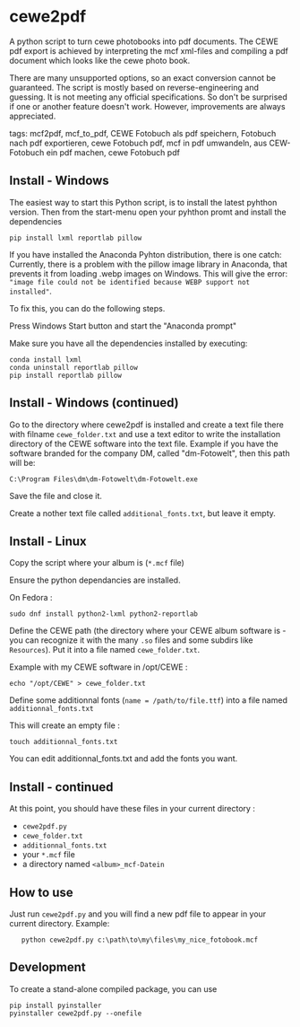 cewe2pdf
========

A python script to turn cewe photobooks into pdf documents.
The CEWE pdf export is achieved by interpreting the mcf xml-files 
and compiling a pdf document which looks like the cewe photo book.

There are many unsupported options, so an exact conversion cannot be guaranteed. The script is mostly based on reverse-engineering and guessing. It is not meeting any official specifications. So don't be surprised if one or another feature doesn't work. However, improvements are always appreciated.

tags: mcf2pdf, mcf_to_pdf, CEWE Fotobuch als pdf speichern, Fotobuch nach pdf exportieren, cewe Fotobuch pdf, mcf in pdf umwandeln, aus CEW-Fotobuch ein pdf machen, cewe Fotobuch pdf


Install - Windows
-----------------
The easiest way to start this Python script, is to install the latest pyhthon version.
Then from the start-menu open your pyhthon promt and install the dependencies
```
pip install lxml reportlab pillow
```

If you have installed the Anaconda Pyhton distribution, there is one catch:
Currently, there is a problem with the pillow image library in Anaconda, that prevents it from loading .webp images on Windows.
This will give the error:
`"image file could not be identified because WEBP support not installed"`.

To fix this, you can do the following steps.

Press Windows Start button and start the "Anaconda prompt"

Make sure you have all the dependencies installed by executing:
```
conda install lxml
conda uninstall reportlab pillow
pip install reportlab pillow
```

Install - Windows (continued)
-----------------------------
Go to the directory where cewe2pdf is installed and create a text file there with filname ``cewe_folder.txt``
and use a text editor to write the installation directory of the CEWE software into the text file.
Example
if you have the software branded for the company DM, called "dm-Fotowelt", then this path will be:
```
C:\Program Files\dm\dm-Fotowelt\dm-Fotowelt.exe
```
Save the file and close it.

Create a nother text file called ``additional_fonts.txt``, but leave it empty.

Install - Linux
---------------

Copy the script where your album is (`*.mcf` file)

Ensure the python dependancies are installed.

On Fedora :
```
sudo dnf install python2-lxml python2-reportlab
```

Define the CEWE path (the directory where your CEWE album software is - you can recognize it with the many `.so` files and some subdirs like `Resources`). Put it into a file named `cewe_folder.txt`.

Example with my CEWE software in /opt/CEWE :
```
echo "/opt/CEWE" > cewe_folder.txt
```

Define some additionnal fonts (`name = /path/to/file.ttf`) into a file named `additionnal_fonts.txt`

This will create an empty file :
```
touch additionnal_fonts.txt
```

You can edit additionnal_fonts.txt and add the fonts you want.

Install - continued
-------------------

At this point, you should have these files in your current directory :
* `cewe2pdf.py`
* `cewe_folder.txt`
* `additionnal_fonts.txt`
* your `*.mcf` file
* a directory named `<album>_mcf-Datein`

How to use
----------

Just run `cewe2pdf.py` and you will find a new pdf file to appear in your current directory.
Example:
```
   python cewe2pdf.py c:\path\to\my\files\my_nice_fotobook.mcf
```
Development
-----------
To create a stand-alone compiled package, you can use
```
pip install pyinstaller
pyinstaller cewe2pdf.py --onefile
```

